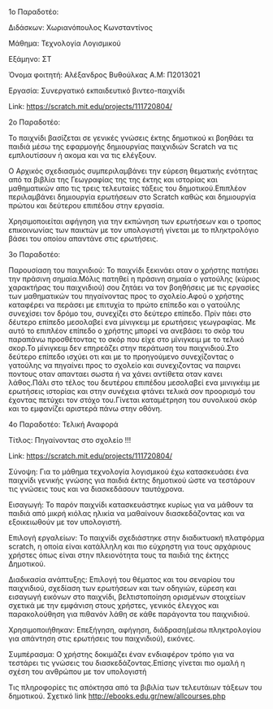 ﻿1o Παραδοτέο:

Διδάσκων: Χωριανόπουλος Κωνσταντίνος

Μάθημα: Τεχνολογία Λογισμικού

Εξάμηνο: ΣΤ

Όνομα φοιτητή: Αλέξανδρος Βυθούλκας
Α.Μ: Π2013021

Εργασία: Συνεργατικό εκπαιδευτικό βιντεο-παιχνίδι

Link: https://scratch.mit.edu/projects/111720804/



2ο Παραδοτέο:

Το παιχνίδι βασίζεται σε γενικές γνώσεις έκτης δημοτικού κι βοηθάει τα παιδιά μέσω της εφαρμογής δημιουργίας παιχνιδιών Scratch να τις εμπλουτίσουν ή ακομα και να τις ελέγξουν.


Ο Αρχικός σχεδιασμός συμπεριλαμβάνει την εύρεση θεματικής ενότητας από τα βιβλία της Γεωγραφίας της της έκτης και ιστορίας και μαθηματικών απο τις τρεις τελευταίες τάξεις του δημοτικού.Επιπλέον περιλαμβάνει δημιουργία ερωτήσεων στο Scratch καθώς και δημιουργία πρώτου και δεύτερου επιπέδου στην εργασία.

Χρησιμοποιείται αφήγηση για την εκπώνηση των ερωτήσεων και ο τροπος επικοινωνίας των παικτών με τον υπολογιστή γίνεται με το πληκτρολόγιο βάσει του οποίου απαντάνε στις ερωτήσεις.



3ο Παραδοτέο:

Παρουσίαση του παιχνιδιού: Το παιχνίδι ξεκινάει οταν ο χρήστης πατήσει την πράσινη σημαία.Μόλις πατηθεί η πράσινη σημαία ο γατούλης (κύριος χαρακτήρας του παιχνιδιού) σου ζητάει να τον βοηθήσεις με τις εργασίες των μαθηματικών του πηγαίνοντας προς το σχολείο.Αφού ο χρήστης καταφέρει  να περάσει με επιτυχία  το πρώτο επίπεδο και ο γατούλης συνεχίσει τον δρόμο του, συνεχίζει στο δεύτερο επίπεδο. Πρίν πάει στο δέυτερο επίπεδο μεσολαβεί ενα μίνιγκειμ με ερωτήσεις γεωγραφίας. Με αυτό το επιπλέον επίπεδο ο χρήστης μπορεί να ανεβάσει το σκόρ του παραπάνω προσθέτοντας το σκόρ που είχε στο μίνιγκειμ με το τελικό σκορ.Το μίνιγκειμ δεν επηρεάζει στην περάτωση του παιχνιδιού.Στο δεύτερο επίπεδο ισχύει οτι και με το προηγούμενο συνεχίζοντας ο γατούλης να πηγαίνει προς το σχολείο και συνεχιζοντας να παιρνει ποντους οταν απανταει σωστα ή να χάνει αντίθετα οταν κανει λάθος.Πάλι στο τέλος του δευτέρου επιπέδου μεσολαβεί ενα μινιγκέιμ με ερωτήσεις ιστορίας και στην συνέχεια φτάνει τελικά σον προορισμό του έχοντας πετύχει τον στόχο του.Γίνεται καταμέτρηση του συνολικού σκόρ και το εμφανίζει αριστερά πάνω στην οθόνη.











4ο Παραδοτέο: Τελική Αναφορά

Τίτλος: Πηγαίνοντας στο σχολείο !!!
 
Link: https://scratch.mit.edu/projects/111720804/

Σύνοψη: Για το μάθημα τεχνολογία λογισμικού έχω κατασκευάσει ένα παιχνίδι γενικής γνώσης για παιδιά έκτης δημοτικού ώστε να τεστάρουν τις γνώσεις τους και να διασκεδάσουν ταυτόχρονα.

Εισαγωγή: Το παρόν παιχνίδι κατασκευάστηκε κυρίως για να μάθουν τα παιδιά από μικρή κιόλας ηλικία να μαθαίνουν διασκεδάζοντας και να εξοικειωθούν με τον υπολογιστή.

Επιλογή εργαλείων: Το παιχνίδι σχεδιάστηκε στην διαδικτυακή πλατφόρμα scratch, η οποία  είναι κατάλληλη και πιο εύχρηστη για τους αρχάριους χρήστες όπως είναι στην πλειονότητα τους τα παιδιά της έκτηςς Δημοτικού.

Διαδικασία ανάπτυξης: Επιλογή του θέματος και του σεναρίου του παιχνιδιού, σχεδίαση των ερωτήσεων και των οδηγιών, εύρεση και εισαγωγή εικόνων στο παιχνίδι, βελτιστοποίηση ορισμένων στοιχείων σχετικά με την εμφάνιση στους χρήστες, γενικός έλεγχος και παρακολούθηση για πιθανόν λάθη σε κάθε παράγοντα του παιχνιδιού.

Χρησιμοποιήθηκαν: Επεξήγηση, αφήγηση, διάδραση(μέσω πληκτρολογίου για απάντηση στις ερωτήσεις του παιχνιδιού), εικόνες.

Συμπέρασμα: Ο χρήστης δοκιμάζει έναν ενδιαφέρον τρόπο για να τεστάρει τις γνώσεις του διασκεδάζοντας.Επίσης γίνεται πιο ομαλή η σχέση του ανθρώπου με τον υπολογιστή

Τις πληροφορίες τις απόκτησα από τα βιβιλία των τελευτάιων τάξεων του δημοτικού.
Σχετικό link http://ebooks.edu.gr/new/allcourses.php

